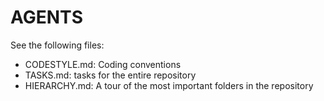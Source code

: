 # AGENTS

See the following files:
- CODESTYLE.md: Coding conventions
- TASKS.md: tasks for the entire repository
- HIERARCHY.md: A tour of the most important folders in the repository


